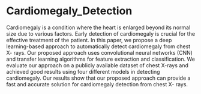 # Cardiomegaly_Detection

Cardiomegaly is a condition where the heart is enlarged beyond its normal size due to various factors. Early detection of cardiomegaly is crucial for the effective treatment of the patient. In this paper, we propose a deep learning-based approach to automatically detect cardiomegaly from chest X- rays. Our proposed approach uses convolutional neural networks (CNN) and transfer learning algorithms for feature extraction and classification. We evaluate our approach on a publicly available dataset of chest X-rays and achieved good results using four different models in detecting cardiomegaly. Our results show that our proposed approach can provide a fast and accurate solution for cardiomegaly detection from chest X- rays.

